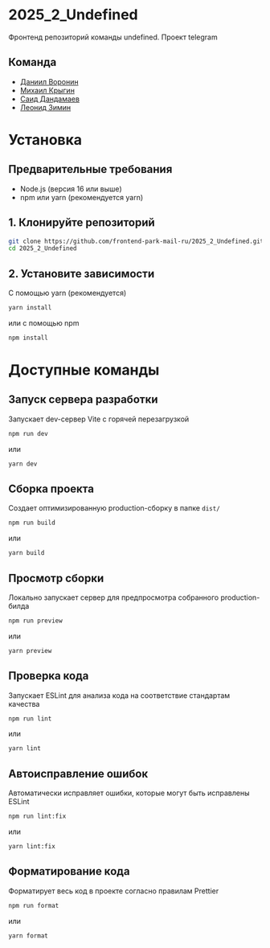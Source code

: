 # 2025_2_Undefined

Фронтенд репозиторий команды undefined. Проект telegram

## Команда
* [Даниил Воронин](https://github.com/cod1ng-space "Backend")
* [Михаил Крыгин](https://github.com/MuXaH-bit "Frontend")
* [Саид Дандамаев](https://github.com/saiddandamaevv "Frontend")
* [Леонид Зимин](https://github.com/lzimin05 "Backend")

# Установка

## Предварительные требования
* Node.js (версия 16 или выше)
* npm или yarn (рекомендуется yarn)

## 1. Клонируйте репозиторий
``` bash
git clone https://github.com/frontend-park-mail-ru/2025_2_Undefined.git
cd 2025_2_Undefined
```
## 2. Установите зависимости
С помощью yarn (рекомендуется)
``` bash
yarn install
```
или с помощью npm
```bash
npm install
```
# Доступные команды

## Запуск сервера разработки
Запускает dev-сервер Vite с горячей перезагрузкой

```bash
npm run dev
```
или
```bash
yarn dev
```

## Сборка проекта
Создает оптимизированную production-сборку в папке `dist/`

```bash
npm run build
```
или
```bash
yarn build
```

## Просмотр сборки
Локально запускает сервер для предпросмотра собранного production-билда

```bash
npm run preview
```
или
```bash
yarn preview
```

## Проверка кода
Запускает ESLint для анализа кода на соответствие стандартам качества

```bash
npm run lint
```
или
```bash
yarn lint
```

## Автоисправление ошибок
Автоматически исправляет ошибки, которые могут быть исправлены ESLint

```bash
npm run lint:fix
```
или
```bash
yarn lint:fix
```

## Форматирование кода
Форматирует весь код в проекте согласно правилам Prettier

```bash
npm run format
```
или
```bash
yarn format
```